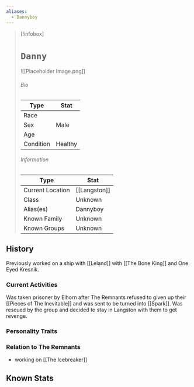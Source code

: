```yaml
---
aliases:
  - Dannyboy
---
```




> [!infobox]
> # `Danny` 
> ![[Placeholder Image.png]]
> ###### Bio
> Type |  Stat |
> ---|---|
> Race | | 
> Sex | Male| 
> Age |  |
> Condition | Healthy |
> ######  Information
> Type |  Stat |
> ---|---|
> Current Location | [[Langston]] |
> Class | Unknown |
> Alias(es) | Dannyboy |
> Known Family | Unknown |
> Known Groups | Unknown |
 

## History
Previously worked on a ship with [[Leland]] with [[The Bone King]] and One Eyed Kresnik.

### Current Activities
Was taken prisoner by Elhorn after The Remnants refused to given up their [[Pieces of The Inevitable]] and was sent to be turned into [[Spark]]. Was rescued by the group and decided to stay in Langston with them to get revenge.

### Personality Traits

### Relation to The Remnants 
- working on [[The Icebreaker]]

## Known Stats
